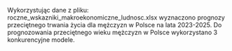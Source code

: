 Wykorzystując dane z pliku: roczne_wskazniki_makroekonomiczne_ludnosc.xlsx wyznaczono prognozy przeciętnego trwania życia dla mężczyzn w Polsce na lata 2023-2025. 
Do prognozowania przeciętnego wieku mężczyzn w Polsce wykorzystano 3 konkurencyjne modele.
